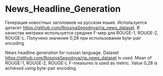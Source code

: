 # News_Headline_Generation
Генерация новостных заголовков на русском языке. Используется датасет https://github.com/RossiyaSegodnya/ria_news_dataset. В качестве метрики используется среднее F-мер для ROUGE-1, ROUGE-2, ROUGE-L. Получено значение 0,28 при использовании byte-pair encoding 

News headline generation for russian language. Dataset https://github.com/RossiyaSegodnya/ria_news_dataset is used. Mean of ROUGE-1, ROUGE-2, ROUGE-L F-measures is used as metric. Value 0,28 is achieved using byte-pair encoding.
